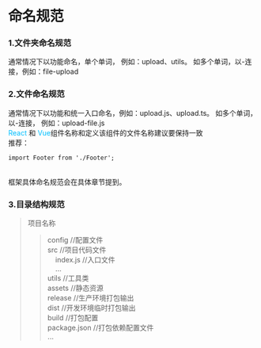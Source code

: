 # 命名规范

### 1.文件夹命名规范
  通常情况下以功能命名，单个单词， 例如：upload、utils。
  如多个单词，以-连接，例如：file-upload

### 2.文件命名规范
  通常情况下以功能和统一入口命名，例如：upload.js、upload.ts。
  如多个单词，以-连接， 例如：upload-file.js<br>
  <font color="deepskyblue">React</font> 和 <font color="deepskyblue">Vue</font>组件名称和定义该组件的文件名称建议要保持一致<br>
  推荐：
  ```
  import Footer from './Footer';
  ```
  <br>
  框架具体命名规范会在具体章节提到。

### 3.目录结构规范
>项目名称
>>config  //配置文件<br>
>>src  //项目代码文件<br>
&nbsp;&nbsp;&nbsp;&nbsp;index.js //入口文件<br>
&nbsp;&nbsp;&nbsp;&nbsp;...<br>
>>utils  //工具类<br>
>>assets //静态资源<br>
>>release //生产环境打包输出<br>
>>dist //开发环境临时打包输出<br>
>>build //打包配置<br>
>>package.json //打包依赖配置文件<br> 
>>...